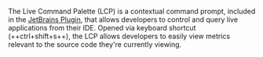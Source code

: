 The Live Command Palette (LCP) is a contextual command prompt, included in the [JetBrains Plugin](../tools/clients/jetbrains-plugin.md), that allows developers to control and query live applications from their IDE. Opened via keyboard shortcut (++ctrl+shift+s++), the LCP allows developers to easily view metrics relevant to the source code they're currently viewing.